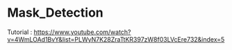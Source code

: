 # Mask_Detection

Tutorial : https://www.youtube.com/watch?v=4WmLOAd1BvY&list=PLWyN7K28ZraTtKR397zW8f03LVcEre732&index=5

